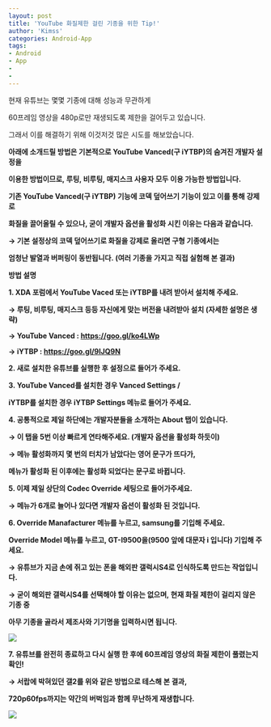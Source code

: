 ```yaml
---
layout: post
title: 'YouTube 화질제한 걸린 기종을 위한 Tip!'
author: 'Kimss'
categories: Android-App
tags:
- Android
- App
-
-
---
```



<script> location.href='https://cafe.naver.com/develoid/792442' ; </script>

<p>현재 유튜브는&nbsp;몇몇 기종에 대해&nbsp;성능과 무관하게</p><p>60프레임 영상을 480p로만 재생되도록 제한을 걸어두고 있습니다.</p><p>그래서 이를 해결하기 위해 이것저것 많은 시도를 해보았습니다.</p><p><b></p><p>아래에 소개드릴 방법은 기본적으로&nbsp;YouTube Vanced(구 iYTBP)의 숨겨진 개발자 설정을</p><p>이용한 방법이므로,&nbsp;<b>루팅, 비루팅, 매지스크 사용자 모두 이용 가능한 방법</b>입니다.</p><p><b></p><p>기존&nbsp;YouTube Vanced(구 iYTBP) 기능에 코덱 덮어쓰기 기능이 있고&nbsp;이를 통해 강제로</p><p>화질을 끌어올릴 수 있으나,&nbsp;굳이&nbsp;개발자 옵션을 활성화 시킨 이유는 다음과 같습니다.</p><p>→&nbsp;기본 설정상의 코덱 덮어쓰기로 화질을 강제로 올리면&nbsp;구형 기종에서는</p><p>엄청난 발열과 버퍼링이 동반됩니다.&nbsp;(여러 기종을 가지고 직접 실험해 본 결과)</p><p><b></p><p><b>방법 설명</b></p><p><b></p><p><b>1.</b> XDA 포럼에서 YouTube Vaced 또는 iYTBP를 내려 받아서 설치해 주세요.</p><p>→ 루팅, 비루팅, 매지스크 등등 자신에게 맞는 버전을 내려받아 설치 (자세한 설명은 생략)</p><p>→&nbsp;YouTube Vanced :&nbsp;<a href="https://goo.gl/ko4LWp">https://goo.gl/ko4LWp</a>&nbsp;</p><p>→&nbsp;iYTBP :&nbsp;<a href="https://goo.gl/9lJQ9N">https://goo.gl/9lJQ9N</a></p><p><b></p><p><b>2.</b> 새로 설치한 유튜브를 실행한 후 설정으로 들어가 주세요.</p><p><b></p><p><b>3.</b>&nbsp;YouTube Vanced를 설치한 경우 Vanced Settings&nbsp;/</p><p>iYTBP를 설치한 경우&nbsp;iYTBP Settings 메뉴로 들어가 주세요.</p><p><b></p><p><b>4.</b> 공통적으로 제일 하단에는 개발자분들을 소개하는 About 탭이 있습니다.</p><p>→&nbsp;이 탭을 5번 이상 빠르게 연타해주세요. (개발자 옵션을 활성화 하듯이)</p><p>→&nbsp;메뉴 활성화까지 몇 번의 터치가 남았다는 영어 문구가 뜨다가,</p><p>메뉴가 활성화 된 이후에는 활성화 되었다는 문구로 바뀝니다.</p><p><b></p><p><b>5.</b> 이제 제일 상단의 Codec Override 세팅으로 들어가주세요.</p><p>→&nbsp;메뉴가&nbsp;6개로 늘어나 있다면 개발자 옵션이 활성화 된 것입니다.</p><p><b></p><p><b>6.</b> Override Manafacturer 메뉴를 누르고, samsung를 기입해 주세요.</p><p>Override Model 메뉴를 누르고, GT-I9500을(9500 앞에 대문자 i 입니다) 기입해 주세요.</p><p><p>→ 유튜브가 지금 손에 쥐고 있는 폰을 해외판 갤럭시S4로&nbsp;인식하도록 만드는 작업입니다.</p><p>→ 굳이 해외판 갤럭시S4를 선택해야 할 이유는 없으며,&nbsp;현재 화질 제한이 걸리지 않은 기종 중</p><p>아무 기종을 골라서&nbsp;제조사와 기기명을 입력하시면 됩니다.&nbsp;</p></p><p><img src="https://cafeptthumb-phinf.pstatic.net/MjAxOTA1MjNfMTg2/MDAxNTU4NjE4MDQzOTY2.QOGUsEuwMY2TD95YkJvLi4yRZW6c5ktJRRoQ0-_PXewg.Hw_YoI7boVcG6ZnXKFN_fEO5i5UppIGuMUzP_kYlIPUg.PNG/Screenshot_2018-04-10-14-22-04_.png?type=w740"><b></p><p><b></p><p><b>7.</b> 유튜브를 완전히 종료하고 다시 실행 한 후에 60프레임 영상의 화질 제한이 풀렸는지 확인!</p><p>→ 서랍에 박혀있던 갤2를 위와 같은 방법으로 테스해 본 결과,</p><p>720p60fps까지는 약간의 버벅임과&nbsp;함께 무난하게 재생합니다.</p><p><img src="https://cafeptthumb-phinf.pstatic.net/MjAxOTA1MjNfMjk4/MDAxNTU4NjE4MDg5NjQ1.9oQrClmWTzfIc4riIHQRGh5AZXzZ1B7qKSKZk2vqAOcg.QLv8UM8PhlPiKhqDgMupePcrmi90-YIWyZjVwgjZQPsg.PNG/Screenshot_2018-04-10-14-22-51.png?type=w740"><b></p>

